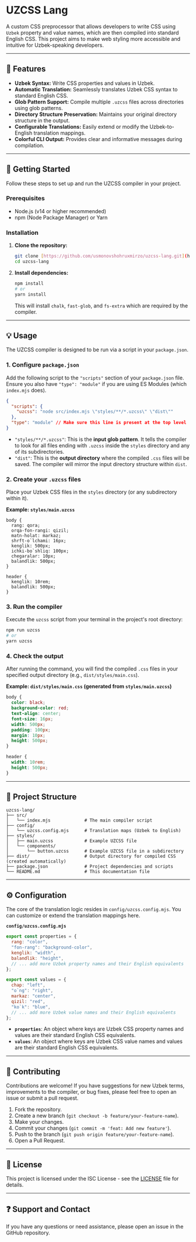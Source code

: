 # UZCSS Lang

A custom CSS preprocessor that allows developers to write CSS using `Uzbek` property and value names, which are then compiled into standard English CSS. This project aims to make web styling more accessible and intuitive for Uzbek-speaking developers.

---

## 🌟 Features

- **Uzbek Syntax:** Write CSS properties and values in Uzbek.
- **Automatic Translation:** Seamlessly translates Uzbek CSS syntax to standard English CSS.
- **Glob Pattern Support:** Compile multiple `.uzcss` files across directories using glob patterns.
- **Directory Structure Preservation:** Maintains your original directory structure in the output.
- **Configurable Translations:** Easily extend or modify the Uzbek-to-English translation mappings.
- **Colorful CLI Output:** Provides clear and informative messages during compilation.

---

## 🚀 Getting Started

Follow these steps to set up and run the UZCSS compiler in your project.

### Prerequisites

- Node.js (v14 or higher recommended)
- npm (Node Package Manager) or Yarn

### Installation

1.  **Clone the repository:**

    ```bash
    git clone [https://github.com/usmonovshohruxmirzo/uzcss-lang.git](https://github.com/usmonovshohruxmirzo/uzcss-lang.git)
    cd uzcss-lang
    ```

2.  **Install dependencies:**
    ```bash
    npm install
    # or
    yarn install
    ```
    This will install `chalk`, `fast-glob`, and `fs-extra` which are required by the compiler.

---

## 💡 Usage

The UZCSS compiler is designed to be run via a script in your `package.json`.

### 1. Configure `package.json`

Add the following script to the `"scripts"` section of your `package.json` file. Ensure you also have `"type": "module"` if you are using ES Modules (which `index.mjs` does).

```json
{
  "scripts": {
    "uzcss": "node src/index.mjs \"styles/**/*.uzcss\" \"dist\""
  },
  "type": "module" // Make sure this line is present at the top level
}
```

- `"styles/**/*.uzcss"`: This is the **input glob pattern**. It tells the compiler to look for all files ending with `.uzcss` inside the `styles` directory and any of its subdirectories.
- `"dist"`: This is the **output directory** where the compiled `.css` files will be saved. The compiler will mirror the input directory structure within `dist`.

### 2\. Create your `.uzcss` files

Place your Uzbek CSS files in the `styles` directory (or any subdirectory within it).

**Example: `styles/main.uzcss`**

```uzcss
body {
  rang: qora;
  orqa-fon-rangi: qizil;
  matn-holat: markaz;
  shrft-o`lchami: 16px;
  kenglik: 500px;
  ichki-bo`shliq: 100px;
  chegaralar: 10px;
  balandlik: 500px;
}

header {
  kenglik: 10rem;
  balandlik: 500px;
}
```

### 3\. Run the compiler

Execute the `uzcss` script from your terminal in the project's root directory:

```bash
npm run uzcss
# or
yarn uzcss
```

### 4\. Check the output

After running the command, you will find the compiled `.css` files in your specified output directory (e.g., `dist/styles/main.css`).

**Example: `dist/styles/main.css` (generated from `styles/main.uzcss`)**

```css
body {
  color: black;
  background-color: red;
  text-align: center;
  font-size: 16px;
  width: 500px;
  padding: 100px;
  margin: 10px;
  height: 500px;
}

header {
  width: 10rem;
  height: 500px;
}
```

---

## 📂 Project Structure

```
uzcss-lang/
├── src/
│   └── index.mjs             # The main compiler script
├── config/
│   └── uzcss.config.mjs      # Translation maps (Uzbek to English)
├── styles/
│   ├── main.uzcss            # Example UZCSS file
│   └── components/
│       └── button.uzcss      # Example UZCSS file in a subdirectory
├── dist/                     # Output directory for compiled CSS (created automatically)
├── package.json              # Project dependencies and scripts
└── README.md                 # This documentation file
```

---

## ⚙️ Configuration

The core of the translation logic resides in `config/uzcss.config.mjs`. You can customize or extend the translation mappings here.

**`config/uzcss.config.mjs`**

```javascript
export const properties = {
  rang: "color",
  "fon-rang": "background-color",
  kenglik: "width",
  balandlik: "height",
  // ... add more Uzbek property names and their English equivalents
};

export const values = {
  chap: "left",
  "o`ng": "right",
  markaz: "center",
  qizil: "red",
  "ko`k": "blue",
  // ... add more Uzbek value names and their English equivalents
};
```

- **`properties`**: An object where keys are Uzbek CSS property names and values are their standard English CSS equivalents.
- **`values`**: An object where keys are Uzbek CSS value names and values are their standard English CSS equivalents.

---

## 🤝 Contributing

Contributions are welcome\! If you have suggestions for new Uzbek terms, improvements to the compiler, or bug fixes, please feel free to open an issue or submit a pull request.

1.  Fork the repository.
2.  Create a new branch (`git checkout -b feature/your-feature-name`).
3.  Make your changes.
4.  Commit your changes (`git commit -m 'feat: Add new feature'`).
5.  Push to the branch (`git push origin feature/your-feature-name`).
6.  Open a Pull Request.

---

## 📄 License

This project is licensed under the ISC License - see the [LICENSE](./LICENSE) file for details.

---

## ❓ Support and Contact

If you have any questions or need assistance, please open an issue in the GitHub repository.
